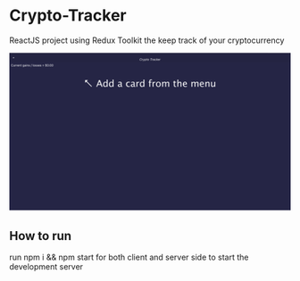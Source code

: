 # Crypto-Tracker
ReactJS project using Redux Toolkit the keep track of your cryptocurrency

![Homepage](images/c-t.png? "Homepage")

## How to run 

run npm i && npm start for both client and server side to start the development server



